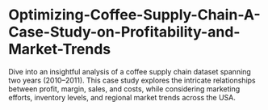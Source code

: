 # Optimizing-Coffee-Supply-Chain-A-Case-Study-on-Profitability-and-Market-Trends
Dive into an insightful analysis of a coffee supply chain dataset spanning two years (2010–2011). This case study explores the intricate relationships between profit, margin, sales, and costs, while considering marketing efforts, inventory levels, and regional market trends across the USA. 
